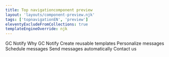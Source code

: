 ```yaml
---
title: Top navigationcomponent preview
layout: 'layouts/component-preview.njk'
tags: ['topnavigationEN', 'preview']
eleventyExcludeFromCollections: true
templateEngineOverride: njk
---
```


<gcds-top-nav label="Top navigation component preview" alignment="right" lang="en">
  <gcds-nav-link href="#red" slot="home">GC Notify</gcds-nav-link>
  <gcds-nav-link href="#red">Why GC Notify</gcds-nav-link>
  <gcds-nav-group menu-label="Features submenu" open-trigger="Features">
    <gcds-nav-link href="#red" current>Create reusable templates</gcds-nav-link>
    <gcds-nav-link href="#red">Personalize messages</gcds-nav-link>
    <gcds-nav-link href="#red">Schedule messages</gcds-nav-link>
    <gcds-nav-link href="#red">Send messages automatically</gcds-nav-link>
  </gcds-nav-group>
  <gcds-nav-link href="#red">Contact us</gcds-nav-link>
  </gcds-top-nav>
